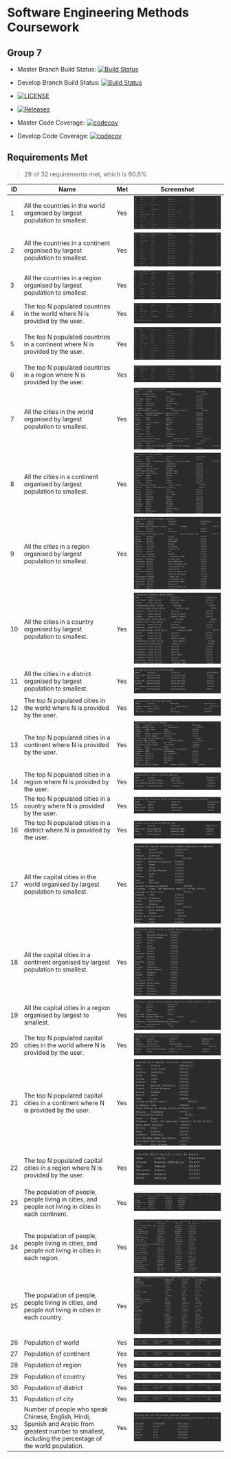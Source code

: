 # Software Engineering Methods Coursework
## Group 7

- Master Branch Build Status: [![Build Status](https://travis-ci.org/davidmccluskey/sem-cw.svg?branch=master)](https://travis-ci.org/davidmccluskey/sem-cw)
- Develop Branch Build Status: [![Build Status](https://travis-ci.org/davidmccluskey/sem-cw.svg?branch=develop)](https://travis-ci.org/davidmccluskey/sem-cw)
- [![LICENSE](https://img.shields.io/github/license/davidmccluskey/sem-cw.svg?style=flat-square)](https://github.com/davidmccluskey/sem-cw/blob/master/LICENSE)
- [![Releases](https://img.shields.io/github/release/davidmccluskey/sem-cw/all.svg?style=flat-square)](https://github.com/davidmccluskey/sem-cw/releases)

- Master Code Coverage: [![codecov](https://codecov.io/gh/davidmccluskey/sem-cw/branch/master/graph/badge.svg)](https://codecov.io/gh/davidmccluskey/sem-cw)
- Develop Code Coverage: [![codecov](https://codecov.io/gh/davidmccluskey/sem-cw/branch/develop/graph/badge.svg)](https://codecov.io/gh/davidmccluskey/sem-cw)


## Requirements Met

> 29 of 32 requirements met, which is 90.6%

| ID | Name | Met | Screenshot |
|----|------|-----|------------|
| 1  |All the countries in the world organised by largest population to smallest.      | Yes    | ![Screenshot1](screenshots/screenshot1.JPG)|
| 2  |All the countries in a continent organised by largest population to smallest.      | Yes    |![Screenshot1](screenshots/screenshot2.JPG)            |
| 3  |All the countries in a region organised by largest population to smallest.      | Yes    |![Screenshot1](screenshots/screenshot3.JPG)            |
| 4  |The top N populated countries in the world where N is provided by the user.      | Yes    |![Screenshot1](screenshots/screenshot4.JPG)            |
| 5  |The top N populated countries in a continent where N is provided by the user.      | Yes    |![Screenshot1](screenshots/screenshot5.JPG)            |
| 6  |The top N populated countries in a region where N is provided by the user.      | Yes    |![Screenshot1](screenshots/screenshot6.JPG)            |
| 7  |All the cities in the world organised by largest population to smallest.      | Yes    |![Screenshot1](screenshots/screenshot7.JPG)            |
| 8  |All the cities in a continent organised by largest population to smallest.      | Yes    |![Screenshot1](screenshots/screenshot8.JPG)            |
| 9  |All the cities in a region organised by largest population to smallest.      | Yes    | ![Screenshot1](screenshots/screenshot9.JPG)           |
| 10 |All the cities in a country organised by largest population to smallest.      | Yes    |  ![Screenshot1](screenshots/screenshot10.JPG)          |
| 11 |All the cities in a district organised by largest population to smallest.      | Yes    | ![Screenshot1](screenshots/screenshot11.JPG)           |
| 12 |The top N populated cities in the world where N is provided by the user.      | Yes    |  ![Screenshot1](screenshots/screenshot12.JPG)          |
| 13 |The top N populated cities in a continent where N is provided by the user.      | Yes    |  ![Screenshot1](screenshots/screenshot13.JPG)          |
| 14 |The top N populated cities in a region where N is provided by the user.      | Yes    |   ![Screenshot1](screenshots/screenshot14.JPG)         |
| 15 |The top N populated cities in a country where N is provided by the user.      |Yes     |  ![Screenshot1](screenshots/screenshot15.JPG)          |
| 16 |The top N populated cities in a district where N is provided by the user.      |Yes     |  ![Screenshot1](screenshots/screenshot16.JPG)          |
| 17 |All the capital cities in the world organised by largest population to smallest.      |Yes     |   ![Screenshot1](screenshots/screenshot17.JPG)         |
| 18 |All the capital cities in a continent organised by largest population to smallest.      |Yes     |  ![Screenshot1](screenshots/screenshot18.JPG)          |
| 19 |All the capital cities in a region organised by largest to smallest.      |Yes     |  ![Screenshot1](screenshots/screenshot19.JPG)          |
| 20 |The top N populated capital cities in the world where N is provided by the user.      |Yes     | ![Screenshot1](screenshots/screenshot20.JPG)           |
| 21 |The top N populated capital cities in a continent where N is provided by the user.      |Yes     |![Screenshot1](screenshots/screenshot21.JPG)            |
| 22 |The top N populated capital cities in a region where N is provided by the user.      |Yes     | ![Screenshot1](screenshots/screenshot22.JPG)           |
| 23 |The population of people, people living in cities, and people not living in cities in each continent.      |Yes     |![Screenshot1](screenshots/23.JPG)            |
| 24 |The population of people, people living in cities, and people not living in cities in each region.      |Yes |![Screenshot1](screenshots/24.JPG)           |
| 25 |The population of people, people living in cities, and people not living in cities in each country.      |Yes     |![Screenshot1](screenshots/25.JPG)            |
| 26 |Population of world      |Yes     |![Screenshot1](screenshots/givens.JPG)            |
| 27 |Population of continent      |Yes     |![Screenshot1](screenshots/givens.JPG)            |
| 28 |Population of region  |Yes     | ![Screenshot1](screenshots/givens.JPG)           |
| 29 |Population of country     |Yes     | ![Screenshot1](screenshots/givens.JPG)           |
| 30 |Population of district    |Yes     | ![Screenshot1](screenshots/givens.JPG)           |
| 31 |Population of city   |Yes     |   ![Screenshot1](screenshots/givens.JPG)         |
| 32 |Number of people who speak Chinese, English, Hindi, Spanish and Arabic from greatest number to smallest, including the percentage of the world population.      |Yes     |![Screenshot1](screenshots/languages.JPG)            |

